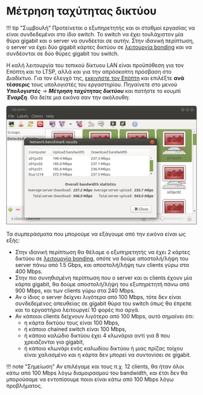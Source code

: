 # Μέτρηση ταχύτητας δικτύου

!!! tip "Συμβουλή"
    Προτείνεται ο εξυπηρετητής και οι σταθμοί εργασίας να είναι συνδεδεμένοι
    στο ίδιο switch. Το switch να έχει τουλάχιστον μία θύρα gigabit και ο
    server να συνδέεται σε αυτήν. Στην ιδανική περίπτωση, ο server να έχει δύο
    gigabit κάρτες δικτύου σε [λειτουργία bonding](../guides/bonding/index.md)
    και να συνδέονται σε δύο  θύρες gigabit του switch.

Η καλή λειτουργία του τοπικού δίκτυου LAN είναι προϋπόθεση για τον Επόπτη και
το LTSP, αλλά και για την απρόσκοπτη πρόσβαση στο Διαδίκτυο. Για τον έλεγχό
της, [εκκινήστε τον Επόπτη](../glossary/index.md#epoptes) και επιλέξτε **ανά
τέσσερις** τους υπολογιστές του εργαστηρίου. Πηγαίνετε στο μενού
***Υπολογιστές*** → ***Μέτρηση ταχύτητας δικτύου*** και πατήστε το κουμπί
***Έναρξη***. Θα δείτε μια εικόνα σαν την ακόλουθη:

![lan-benchmark.png](lan-benchmark.png)

Τα συμπεράσματα που μπορούμε να εξάγουμε από την εικόνα είναι ως εξής:

- Στην ιδανική περίπτωση θα θέλαμε ο εξυπηρετητής να έχει 2 κάρτες δικτύου σε
  [λειτουργία bonding](../guides/bonding/index.md), οπότε να δούμε
  αποστολή/λήψη του server πάνω από 1.5 Gbps, και αποστολή/λήψη των clients
  γύρω στα 400 Mbps.
- Στην πιο συνηθισμένη περίπτωση που ο server και οι clients έχουν μία κάρτα
  gigabit, θα δούμε αποστολή/λήψη του εξυπηρετητή πάνω από 900 Mbps, και των
  clients γύρω στα 240 Mbps.
- Αν ο ίδιος ο server δείχνει λιγότερα από 100 Mbps, τότε δεν είναι
  συνδεδεμένος απευθείας σε gigabit θύρα του switch όπως θα έπρεπε και το
  εργαστήριο λειτουργεί 10 φορές πιο αργά.
- Αν κάποιοι clients δείχνουν λιγότερο από 100 Mbps, αυτό σημαίνει ότι:
    - η κάρτα δικτύου τους είναι 100 Mbps,
    - ή κάποιο chained switch είναι 100 Mbps,
    - ή κάποιο καλώδιο δικτύου έχει 4 κλωνάρια αντί για 8 που χρειάζονται για
      gigabit,
    - ή κάποιο κλωνάρι ενός καλωδίου δικτύου ή μιας πρίζας τοίχου είναι
      χαλασμένο και η κάρτα δεν μπορεί να συντονίσει σε gigabit.

!!! note "Σημείωση"
    Αν επιλέγαμε και τους π.χ. 12 clients, θα ήταν όλοι κάτω από 100 Mbps λόγω
    διαμοιρασμού του bandwidth, και έτσι δεν θα μπορούσαμε να εντοπίσουμε ποιοι
    είναι κάτω από 100 Mbps λόγω προβλήματος.
